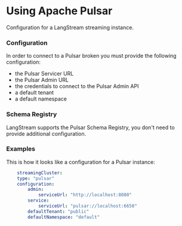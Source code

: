 # Using Apache Pulsar

Configuration for a LangStream streaming instance.

### Configuration

In order to connect to a Pulsar broken you must provide the following configuration:
- the Pulsar Servicer URL
- the Pulsar Admin URL
- the credentials to connect to the Pulsar Admin API
- a default tenant
- a default namespace

### Schema Registry

LangStream supports the Pulsar Schema Registry, you don't need to provide additional configuration.


### Examples

This is how it looks like a configuration for a Pulsar instance:

```yaml
    streamingCluster:
    type: "pulsar"
    configuration:
        admin:
            serviceUrl: "http://localhost:8080"
        service:
            serviceUrl: "pulsar://localhost:6650"
        defaultTenant: "public"
        defaultNamespace: "default"
```